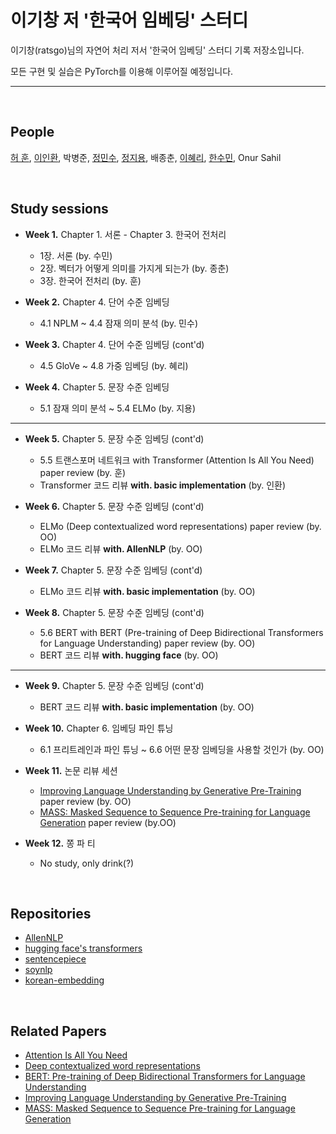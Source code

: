 # 이기창 저 '한국어 임베딩' 스터디
이기창(ratsgo)님의 자연어 처리 저서 '한국어 임베딩' 스터디 기록 저장소입니다. 

모든 구현 및 실습은 PyTorch를 이용해 이루어질 예정입니다.

---

<br/>

## People
[허 훈](https://github.com/Huffon), [이인환](https://github.com/lih0905), 박병준, [정민수](https://github.com/4seaday), [정지용](https://github.com/jistim), 배종춘, [이혜리](https://github.com/keirahrlee), [한수민](https://github.com/dlems), Onur Sahil

<br/>


## Study sessions
- **Week 1.** Chapter 1. 서론 - Chapter 3. 한국어 전처리
	- 1장. 서론 (by. 수민)
	- 2장. 벡터가 어떻게 의미를 가지게 되는가 (by. 종춘)
	- 3장. 한국어 전처리 (by. 훈)

- **Week 2.** Chapter 4. 단어 수준 임베딩
	- 4.1 NPLM ~ 4.4 잠재 의미 분석 (by. 민수)

- **Week 3.** Chapter 4. 단어 수준 임베딩 (cont'd)
	- 4.5 GloVe ~ 4.8 가중 임베딩 (by. 혜리)

- **Week 4.** Chapter 5. 문장 수준 임베딩
	- 5.1 잠재 의미 분석 ~ 5.4 ELMo (by. 지용)

---

- **Week 5.** Chapter 5. 문장 수준 임베딩 (cont'd)
	- 5.5 트랜스포머 네트워크 with Transformer (Attention Is All You Need) paper review (by. 훈)
	- Transformer 코드 리뷰 **with. basic implementation** (by. 인환)

- **Week 6.** Chapter 5. 문장 수준 임베딩 (cont'd)
	- ELMo (Deep contextualized word representations) paper review (by. OO)
	- ELMo 코드 리뷰 **with. AllenNLP** (by. OO)

- **Week 7.** Chapter 5. 문장 수준 임베딩 (cont'd)
	- ELMo 코드 리뷰 **with. basic implementation** (by. OO)

- **Week 8.** Chapter 5. 문장 수준 임베딩 (cont'd)
	- 5.6 BERT with BERT (Pre-training of Deep Bidirectional Transformers for Language Understanding) paper review (by. OO)
	- BERT 코드 리뷰 **with. hugging face** (by. OO)

---

- **Week 9.** Chapter 5. 문장 수준 임베딩 (cont'd)
	- BERT 코드 리뷰 **with. basic implementation** (by. OO)

- **Week 10.** Chapter 6. 임베딩 파인 튜닝
	- 6.1 프리트레인과 파인 튜닝 ~ 6.6 어떤 문장 임베딩을 사용할 것인가 (by. OO)

- **Week 11.** 논문 리뷰 세션
	- [Improving Language Understanding by Generative Pre-Training](https://s3-us-west-2.amazonaws.com/openai-assets/research-covers/language-unsupervised/language_understanding_paper.pdf) paper review (by. OO)
	- [MASS: Masked Sequence to Sequence Pre-training for Language Generation](https://arxiv.org/abs/1905.02450) paper review (by.OO)

- **Week 12.** 쫑 파 티 
	- No study, only drink(?)


<br/>

## Repositories
- [AllenNLP](https://github.com/allenai/allennlp)
- [hugging face's transformers](https://github.com/huggingface/transformers)
- [sentencepiece](https://github.com/google/sentencepiece)
- [soynlp](https://github.com/lovit/soynlp)
- [korean-embedding](https://github.com/ratsgo/embedding)


<br/>

## Related Papers
- [Attention Is All You Need](https://arxiv.org/abs/1706.03762)
- [Deep contextualized word representations](https://arxiv.org/pdf/1802.05365.pdf)
- [BERT: Pre-training of Deep Bidirectional Transformers for Language Understanding](https://arxiv.org/abs/1810.04805)
- [Improving Language Understanding by Generative Pre-Training](https://s3-us-west-2.amazonaws.com/openai-assets/research-covers/language-unsupervised/language_understanding_paper.pdf)
- [MASS: Masked Sequence to Sequence Pre-training for Language Generation](https://arxiv.org/abs/1905.02450)
